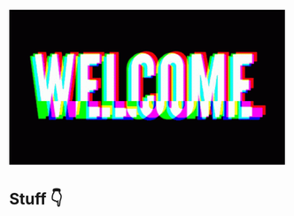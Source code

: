 ![Banner](https://github.com/J-Manley/J-Manley/raw/main/assets/2.gif)
<h1 align-items="center"> Stuff 👇</h1>

